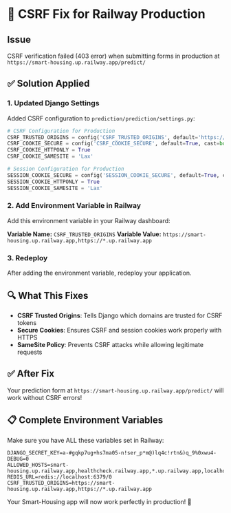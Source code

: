# 🔧 CSRF Fix for Railway Production

## Issue
CSRF verification failed (403 error) when submitting forms in production at `https://smart-housing.up.railway.app/predict/`

## ✅ Solution Applied

### 1. Updated Django Settings
Added CSRF configuration to `prediction/prediction/settings.py`:

```python
# CSRF Configuration for Production
CSRF_TRUSTED_ORIGINS = config('CSRF_TRUSTED_ORIGINS', default='https://smart-housing.up.railway.app,https://*.up.railway.app', cast=lambda v: [s.strip() for s in v.split(',')])
CSRF_COOKIE_SECURE = config('CSRF_COOKIE_SECURE', default=True, cast=bool)
CSRF_COOKIE_HTTPONLY = True
CSRF_COOKIE_SAMESITE = 'Lax'

# Session Configuration for Production
SESSION_COOKIE_SECURE = config('SESSION_COOKIE_SECURE', default=True, cast=bool)
SESSION_COOKIE_HTTPONLY = True
SESSION_COOKIE_SAMESITE = 'Lax'
```

### 2. Add Environment Variable in Railway
Add this environment variable in your Railway dashboard:

**Variable Name:** `CSRF_TRUSTED_ORIGINS`
**Variable Value:** `https://smart-housing.up.railway.app,https://*.up.railway.app`

### 3. Redeploy
After adding the environment variable, redeploy your application.

## 🔍 What This Fixes

- **CSRF Trusted Origins**: Tells Django which domains are trusted for CSRF tokens
- **Secure Cookies**: Ensures CSRF and session cookies work properly with HTTPS
- **SameSite Policy**: Prevents CSRF attacks while allowing legitimate requests

## ✅ After Fix

Your prediction form at `https://smart-housing.up.railway.app/predict/` will work without CSRF errors!

## 📋 Complete Environment Variables

Make sure you have ALL these variables set in Railway:

```
DJANGO_SECRET_KEY=a-#gqkp7ug+hs7ma05-n!ser_p*m@)lq4c!rtn&)q_9%0xwu4-
DEBUG=0
ALLOWED_HOSTS=smart-housing.up.railway.app,healthcheck.railway.app,*.up.railway.app,localhost,127.0.0.1
REDIS_URL=redis://localhost:6379/0
CSRF_TRUSTED_ORIGINS=https://smart-housing.up.railway.app,https://*.up.railway.app
```

Your Smart-Housing app will now work perfectly in production! 🚀
